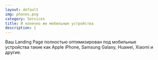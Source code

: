```yaml
---
layout: default
img: phones.png
category: Services
title: И конечно же мобильные устройства
description: |
---
```

Ваш Landing Page полностью оптимизирован под мобильные устройства такие как Apple iPhone, Samsung Galaxy, Huawei, Xiaomi и другие.
